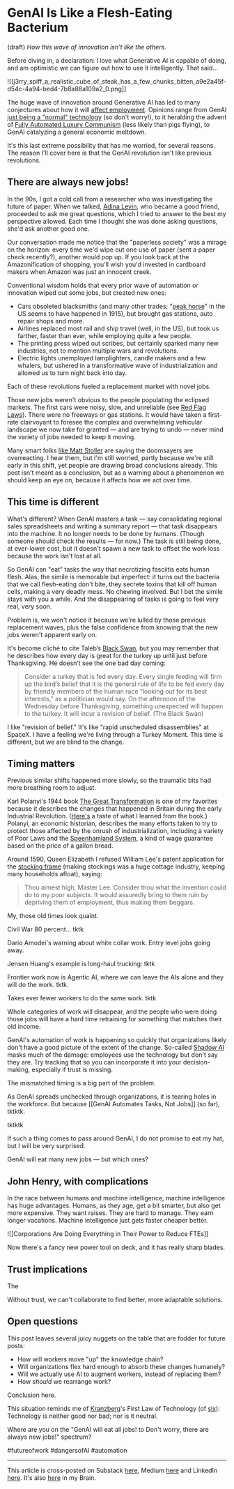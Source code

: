 # GenAI Is Like a Flesh-Eating Bacterium
(draft) 
*How this wave of innovation isn't like the others.* 

Before diving in, a declaration: I love what Generative AI is capable of doing, and am optimistic we can figure out how to use it intelligently. That said... 

![[j3rry_spiff_a_realistic_cube_of_steak_has_a_few_chunks_bitten_a9e2a45f-d54c-4a94-bed4-7b8a88a109a2_0.png]]

The huge wave of innovation around Generative AI has led to many conjectures about how it will [affect employment](https://bra.in/8j8nDb). Opinions range from GenAI [just being a "normal" technology](https://knightcolumbia.org/content/ai-as-normal-technology) (so don't worry!), to it heralding the advent of [Fully Automated Luxury Communism](https://www.amazon.com/Fully-Automated-Luxury-Communism-Bastani-ebook/dp/B075WCGJDW/jerrymichalskisr) (less likely than pigs flying), to GenAI catalyzing a general economic meltdown. 

It's this last extreme possibility that has me worried, for several reasons. The reason I'll cover here is that the GenAI revolution isn't like previous revolutions. 

## There are always new jobs! 

In the 90s, I got a cold call from a researcher who was investigating the future of paper. When we talked, [Adina Levin](https://www.linkedin.com/in/adina-levin-b771/), who became a good friend, proceeded to ask me great questions, which I tried to answer to the best my perspective allowed. Each time I thought she was done asking questions, she'd ask another good one. 

Our conversation made me notice that the "paperless society" was a mirage on the horizon: every time we'd wipe out one use of paper (sent a paper check recently?), another would pop up. If you look back at the Amazonification of shopping, you'll wish you'd invested in cardboard makers when Amazon was just an innocent creek. 

Conventional wisdom holds that every prior wave of automation or innovation wiped out some jobs, but created new ones: 

- Cars obsoleted blacksmiths (and many other trades; "[peak horse](https://bra.in/7pDXxr)" in the US seems to have happened in 1915), but brought gas stations, auto repair shops and more. 
- Airlines replaced most rail and ship travel (well, in the US), but took us farther, faster than ever, while employing quite a few people. 
- The printing press wiped out scribes, but certainly sparked many new industries, not to mention multiple wars and revolutions. 
- Electric lights unemployed lamplighters, candle makers and a few whalers, but ushered in a transformative wave of industrialization and allowed us to turn night back into day. 

Each of these revolutions fueled a replacement market with novel jobs. 

Those new jobs weren't obvious to the people populating the eclipsed markets. The first cars were noisy, slow, and unreliable (see [Red Flag Laws](https://en.wikipedia.org/wiki/Red_flag_traffic_laws)). There were no freeways or gas stations. It would have taken a first-rate clairvoyant to foresee the complex and overwhelming vehicular landscape we now take for granted — and are trying to undo — never mind the variety of jobs needed to keep it moving. 

Many smart folks [like Matt Stoller](https://www.thebignewsletter.com/p/why-are-we-pretending-ai-is-going) are saying the doomsayers are overreacting. I hear them, but I'm still worried, partly because we're still early in this shift, yet people are drawing broad conclusions already. This post isn't meant as a conclusion, but as a warning about a phenomenon we should keep an eye on, because it affects how we act over time. 

## This time is different 

What's different? When GenAI masters a task — say consolidating regional sales spreadsheets and writing a summary report — that task disappears into the machine. It no longer needs to be done by humans. (Though someone should check the results — for now.) The task is still being done, at ever-lower cost, but it doesn't spawn a new task to offset the work loss because the work isn't lost at all. 

So GenAI can "eat" tasks the way that necrotizing fasciitis eats human flesh. Alas, the simile is memorable but imperfect: it turns out the bacteria that we call flesh-eating don't bite, they secrete toxins that kill off human cells, making a very deadly mess. No chewing involved. But I bet the simile stays with you a while. And the disappearing of tasks is going to feel very real, very soon. 

Problem is, we won't notice it because we're lulled by those previous replacement waves, plus the false confidence from knowing that the new jobs weren't apparent early on. 

It's become cliché to cite Taleb’s [Black Swan](http://www.amazon.com/Black-Swan-Impact-Highly-Improbable/dp/1400063515/jerrymichalskisr), but you may remember that he describes how every day is great for the turkey up until just before Thanksgiving. He doesn’t see the one bad day coming: 

> Consider a turkey that is fed every day. Every single feeding will firm up the bird’s belief that it is the general rule of life to be fed every day by friendly members of the human race “looking out for its best interests,” as a politician would say. On the afternoon of the Wednesday before Thanksgiving, something unexpected will happen to the turkey. It will incur a revision of belief. (The Black Swan)

I like "revision of belief." It's like "rapid unscheduled disassemblies" at SpaceX. I have a feeling we're living through a Turkey Moment. This time is different, but we are blind to the change. 

## Timing matters 

Previous similar shifts happened more slowly, so the traumatic bits had more breathing room to adjust. 

Karl Polanyi's 1944 book [The Great Transformation](https://bra.in/7pWEwo) is one of my favorites because it describes the changes that happened in Britain during the early Industrial Revolution. ([Here's](http://www.youtube.com/watch?v=rSuz01zvOjE) a taste of what I learned from the book.) Polanyi, an economic historian, describes the many efforts taken to try to protect those affected by the onrush of industrialization, including a variety of Poor Laws and the [Speenhamland System](http://en.wikipedia.org/wiki/Speenhamland_system), a kind of wage guarantee based on the price of a gallon bread. 

Around 1590, Queen Elizabeth I refused William Lee's patent application for the [stocking frame](https://en.wikipedia.org/wiki/Stocking_frame) (making stockings was a huge cottage industry, keeping many households afloat), saying: 

> Thou aimest high, Master Lee. Consider thou what the invention could do to my poor subjects. It would assuredly bring to them ruin by depriving them of employment, thus making them beggars.

My, those old times look quaint. 

Civil War 80 percent... tktk

Dario Amodei's warning about white collar work. Entry level jobs going away. 

Jensen Huang's example is long-haul trucking: tktk 

Frontier work now is Agentic AI, where we can leave the AIs alone and they will do the work. tktk. 

Takes ever fewer workers to do the same work. tktk 

Whole categories of work will disappear, and the people who were doing those jobs will have a hard time retraining for something that matches their old income. 

GenAI's automation of work is happening so quickly that organizations likely don't have a good picture of the extent of the change. So-called [Shadow AI](https://www.ibm.com/think/topics/shadow-ai) masks much of the damage: employees use the technology but don't say they are. Try tracking that so you can incorporate it into your decision-making, especially if trust is missing. 

The mismatched timing is a big part of the problem. 

As GenAI spreads unchecked through organizations, it is tearing holes in the workforce. But because [[GenAI Automates Tasks, Not Jobs]] (so far), tktktk. 

tktktk

If such a thing comes to pass around GenAI, I do not promise to eat my hat, but I will be very surprised. 

GenAI will eat many new jobs — but which ones? 

## John Henry, with complications  

In the race between humans and machine intelligence, machine intelligence has huge advantages. Humans, as they age, get a bit smarter, but also get more expensive. They want raises. They are hard to manage. They earn longer vacations. Machine intelligence just gets faster cheaper better. 

![[Corporations Are Doing Everything in Their Power to Reduce FTEs]] 

Now there's a fancy new power tool on deck, and it has really sharp blades. 

## Trust implications 

The 

Without trust, we can't collaborate to find better, more adaptable solutions. 

## Open questions 

This post leaves several juicy nuggets on the table that are fodder for future posts: 

- How will workers move "up" the knowledge chain? 
- Will organizations flex hard enough to absorb these changes humanely? 
- Will we actually use AI to augment workers, instead of replacing them? 
- How *should* we rearrange work? 

Conclusion here. 

This situation reminds me of [Kranzberg](https://en.wikipedia.org/wiki/Melvin_Kranzberg)'s First Law of Technology (of [six](https://bra.in/3j8B5k)): Technology is neither good nor bad; nor is it neutral. 

Where are you on the "GenAI will eat all jobs! to Don't worry, there are always new jobs!" spectrum? 

#futureofwork #dangersofAI #automation 

--- 
This article is cross-posted on Substack [here](), Medium [here]() and LinkedIn [here](). It's also [here](https://bra.in/9joGBY) in my Brain. 